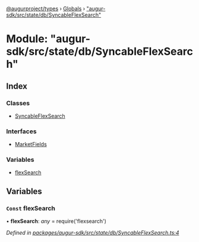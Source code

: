 [@augurproject/types](../README.md) › [Globals](../globals.md) › ["augur-sdk/src/state/db/SyncableFlexSearch"](_augur_sdk_src_state_db_syncableflexsearch_.md)

# Module: "augur-sdk/src/state/db/SyncableFlexSearch"

## Index

### Classes

* [SyncableFlexSearch](../classes/_augur_sdk_src_state_db_syncableflexsearch_.syncableflexsearch.md)

### Interfaces

* [MarketFields](../interfaces/_augur_sdk_src_state_db_syncableflexsearch_.marketfields.md)

### Variables

* [flexSearch](_augur_sdk_src_state_db_syncableflexsearch_.md#const-flexsearch)

## Variables

### `Const` flexSearch

• **flexSearch**: *any* = require('flexsearch')

*Defined in [packages/augur-sdk/src/state/db/SyncableFlexSearch.ts:4](https://github.com/AugurProject/augur/blob/69c4be52bf/packages/augur-sdk/src/state/db/SyncableFlexSearch.ts#L4)*
